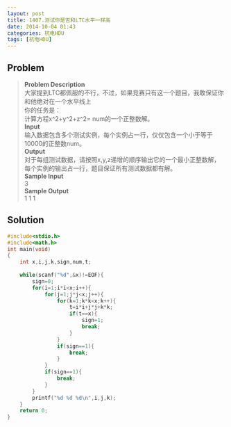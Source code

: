 ```yaml
---
layout: post
title: 1407.测试你是否和LTC水平一样高
date: 2014-10-04 01:43
categories: 杭电HDU
tags: [杭电HDU]
---
```

## Problem
>**Problem Description**  
大家提到LTC都佩服的不行，不过，如果竞赛只有这一个题目，我敢保证你和他绝对在一个水平线上  
你的任务是：  
计算方程x^2+y^2+z^2= num的一个正整数解。  
**Input**  
输入数据包含多个测试实例，每个实例占一行，仅仅包含一个小于等于10000的正整数num。  
**Output**  
对于每组测试数据，请按照x,y,z递增的顺序输出它的一个最小正整数解，每个实例的输出占一行，题目保证所有测试数据都有解。  
**Sample Input**  
3  
**Sample Output**  
1 1 1  

## Solution
```cpp
#include<stdio.h>
#include<math.h>
int main(void)
{
    int x,i,j,k,sign,num,t;
    
    while(scanf("%d",&x)!=EOF){
        sign=0;
        for(i=1;i*i<x;i++){
            for(j=1;j*j<x;j++){
                for(k=1;k*k<x;k++){
                    t=i*i+j*j+k*k;
                    if(t==x){
                        sign=1;
                        break;
                    }
                }
                if(sign==1){
                    break;
                }
            }
            if(sign==1){
                break;
            }
        }
        printf("%d %d %d\n",i,j,k);
    }
    return 0;
}
```